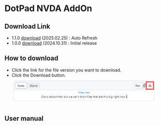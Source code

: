 # DotPad NVDA AddOn

## Download Link
- 1.1.0 <a href="nvda-dotpad-1.1.0.nvda-addon">download</a> (2025.02.25) : Auto Refresh
- 1.0.0 <a href="nvda-dotpad-1.0.0.nvda-addon">download</a> (2024.10.31) : Initial release

## How to download
 - Click the link for the file version you want to download.  
 - Click the Download button.  
   <img src="images/download.gif" alt="How to download">

## User manual
  